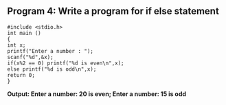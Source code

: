 ## Program 4: Write a program for if else statement
```
#include <stdio.h>
int main ()
{
int x;
printf("Enter a number : ");
scanf("%d",&x);
if(x%2 == 0) printf("%d is even\n",x);
else printf("%d is odd\n",x);
return 0;
}
```
**Output: Enter a number: 20 is even; 
Enter a number: 15 is odd**
